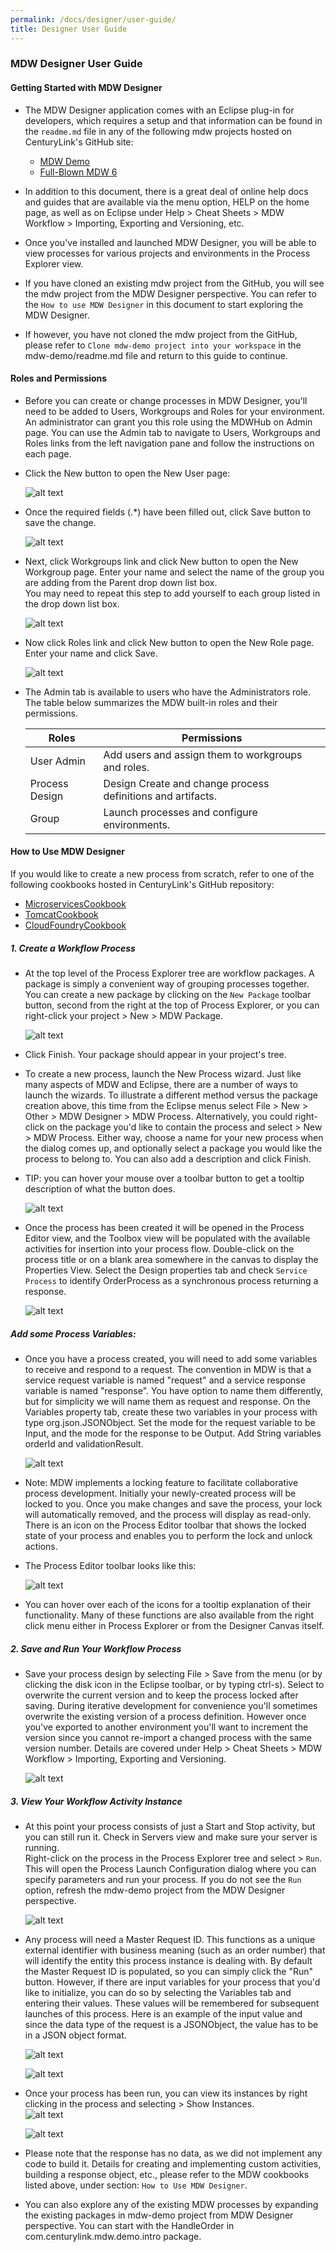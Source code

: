 ```yaml
---
permalink: /docs/designer/user-guide/
title: Designer User Guide
---
```

### MDW Designer User Guide

#### Getting Started with MDW Designer
- The MDW Designer application comes with an Eclipse plug-in for developers, which requires a setup and that information can be found in the `readme.md` file in any of the following mdw projects hosted on CenturyLink's GitHub site:
     - [MDW Demo](https://github.com/mdw-dev/mdw-demo)
     - [Full-Blown MDW 6](https://github.com/CenturyLinkCloud/mdw)

- In addition to this document, there is a great deal of online help docs and guides that are available via the menu option, HELP on the home page, as well as on Eclipse under Help > Cheat Sheets > MDW Workflow > Importing, Exporting and Versioning, etc. 

- Once you've installed and launched MDW Designer, you will be able to view processes for various projects and environments in the Process Explorer view. 
- If you have cloned an existing mdw project from the GitHub, you will see the mdw project from the MDW Designer perspective. You can refer to the `How to use MDW Designer` in this document to start exploring the MDW Designer.
 
- If however, you have not cloned the mdw project from the GitHub, please refer to `Clone mdw-demo project into your workspace` in the mdw-demo/readme.md file and return to this guide to continue.
  
####  Roles and Permissions
- Before you can create or change processes in MDW Designer, you'll need to be added to Users, Workgroups and Roles for your environment.  An administrator can grant you 
  this role using the MDWHub on Admin page.  You can use the Admin tab to navigate to Users, Workgroups and Roles links from the left navigation pane and follow the instructions
  on each page. 
  
- Click the New button to open the New User page:

  ![alt text](../images/addUser.png "addUser")
  
- Once the required fields (.*) have been filled out, click Save button to save the change.

  ![alt text](../images/addUser2.png "addUser2")

- Next, click Workgroups link and click New button to open the New Workgroup page. Enter your name and select the name of the group you are adding from the Parent drop down list box.  
  You may need to repeat this step to add yourself to each group listed in the drop down list box.
  
  ![alt text](../images/addGroup.png "addGroup")
  
- Now click Roles link and click New button to open the New Role page. Enter your name and click Save.  

   ![alt text](../images/addRole.png "addRole") 

- The Admin tab is available to users who have the Administrators role.  The table below summarizes the MDW built-in roles and their permissions.

  Roles           |   Permissions
  ----------------|---------------
  User Admin | Add users and assign them to workgroups and roles.
  Process Design | Design Create and change process definitions and artifacts.
  Group | Launch processes and configure environments.                                                                                              
  
 
                                           
#### How to Use MDW Designer
If you would like to create a new process from scratch,  refer to one of the following cookbooks hosted in CenturyLink's GitHub repository:  
- [MicroservicesCookbook](http://centurylinkcloud.github.io/mdw/docs/guides/MicroservicesCookbook/)
- [TomcatCookbook](http://centurylinkcloud.github.io/mdw/docs/guides/TomcatCookbook/)
- [CloudFoundryCookbook](http://centurylinkcloud.github.io/mdw/docs/guides/CloudFoundryCookbook/)

#####  1.  Create a  Workflow Process
- At the top level of the Process Explorer tree are workflow packages.  A package is simply a convenient way of grouping processes together.  You can create a new 
  package by clicking on the `New Package` toolbar button, second from the right at the top of Process Explorer, or you can right-click your project > New > MDW Package.
  
  ![alt text](../images/mdwWorkflowPackage.png "mdwWorkflowPackage")
 
- Click Finish.  Your package should appear in your project's tree.

- To create a new process, launch the New Process wizard.  Just like many aspects of MDW and Eclipse, there are a number of ways to launch the wizards.  To illustrate a 
  different method versus the package creation above, this time from the Eclipse menus select File > New > Other > MDW Designer > MDW Process.  Alternatively, you could 
  right-click on the package you'd like to contain the process and select > New > MDW Process.  Either way, choose a name for your new process when the dialog comes up,
  and optionally select a package you would like the process to belong to.  You can also add a description and click Finish.  

- TIP: you can hover your mouse over a toolbar button to get a tooltip description of what the button does.

  ![alt text](../images/mdwWorkflowPackage2.png "mdwWorkflowPackage2")
 
- Once the process has been created it will be opened in the Process Editor view, and the Toolbox view will be populated with the available activities for insertion into
  your process flow. Double-click on the process title or on a blank area somewhere in the canvas to display the Properties View. Select the Design properties tab and check `Service Process` to identify OrderProcess as a synchronous process returning a response. 
   
   ![alt text](../images/mdwWorkflowProcess.png "mdwWorkflowProcess")

##### Add some Process Variables:
-  Once you have a process created, you will need to add some variables to receive and respond to a request. The convention in MDW is that a service request variable is named "request" and a service response variable is named "response".  You have option to name them differently, but for simplicity we will name them as request and response.  On the Variables property tab, create these two variables in your process with type org.json.JSONObject.  Set the mode for the request variable to be Input, and the mode for the response to be Output.  Add String variables orderId and validationResult.

   ![alt text](../images/myOrderProcessVariable.png "myOrderProcessVariable")
   
- Note: MDW implements a locking feature to facilitate collaborative process development.  Initially your newly-created process will be locked to you.  Once you make 
  changes and save the process, your lock will automatically removed, and the process will display as read-only.  There is an icon on the Process Editor toolbar that 
  shows the locked state of your process and enables you to perform the lock and unlock actions.
  
- The Process Editor toolbar looks like this:

  ![alt text](../images/toolbar.jpg "toolbar")

- You can hover over each of the icons for a tooltip explanation of their functionality.  Many of these functions are also available from the right click menu either in
  Process Explorer or from the Designer Canvas itself.

#####  2.  Save and Run Your Workflow Process
- Save your process design by selecting File > Save from the menu (or by clicking the disk icon in the Eclipse toolbar, or by typing ctrl-s).  Select to overwrite the current version and to keep the process locked after saving.  During iterative development for convenience you'll sometimes overwrite the existing version of a process definition.  However once you've exported to another environment you'll want to increment the version since you cannot re-import a changed process with the same version number.  Details are covered under Help > Cheat Sheets > MDW Workflow > Importing, Exporting and Versioning.  

   ![alt text](../images/saveOrderProcess.png "saveOrderProcess")
 
#####  3.  View  Your  Workflow Activity Instance
- At this point your process consists of just a Start and Stop activity, but you can still run it.  Check in Servers view and make sure your server is running.  
  Right-click on the process in the Process Explorer tree and select > `Run`.  This will open the Process Launch Configuration dialog where you can specify parameters and 
  run your process. If you do not see the `Run` option, refresh the mdw-demo project from the MDW Designer perspective.
  
  ![alt text](../images/mdwWorkflowProcessRun.png "mdwWorkflowProcessRun")

- Any process will need a Master Request ID.  This functions as a unique external identifier with business meaning (such as an order number) that will identify the 
  entity this process instance is dealing with.  By default the Master Request ID is populated, so you can simply click the "Run" button.  However, if there are input 
  variables for your process that you'd like to initialize, you can do so by selecting the Variables tab and entering their values.  These values will be remembered 
  for subsequent launches of this process. Here is an example of the input value and since the data type of the request is a JSONObject, the value has to be in a JSON object format.

  ![alt text](../images/mdwWorkflowProcessRun2.png "mdwWorkflowProcessRun2")
  
  ![alt text](../images/mdwWorkflowProcessRun3.png "mdwWorkflowProcessRun3")
  
- Once your process has been run, you can view its instances by right clicking in the process and selecting > Show Instances.  
  ![alt text](../images/mdwWorkflowProcessRunResult.png "mdwWorkflowProcessRunResult")
  
  ![alt text](../images/mdwWorkflowProcessRunResult2.png "mdwWorkflowProcessRunResult2")
  
- Please note that the response has no data, as we did not implement any code to build it.  Details for creating and implementing custom activities, building a response object, etc., please refer to the MDW cookbooks listed above, under section: `How to Use MDW Designer`. 

- You can also explore any of the existing MDW processes by expanding the existing packages in mdw-demo project from MDW Designer perspective. You can start with the HandleOrder in com.centurylink.mdw.demo.intro package.
 
